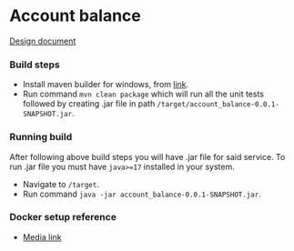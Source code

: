 # Account balance
[Design document](https://docs.google.com/document/d/1Az7GhaMJqP4Qaodi8x3GuKyGeSWOH1sXHMtdczRwlYQ/edit)

### Build steps
- Install maven builder for windows, from [link](https://phoenixnap.com/kb/install-maven-windows).
- Run command `mvn clean package` which will run all the unit tests followed by creating .jar file in path ```/target/account_balance-0.0.1-SNAPSHOT.jar```.

### Running build
After following above build steps you will have .jar file for said service.
To run .jar file you must have ```java>=17``` installed in your system.
- Navigate to ```/target```.
- Run command `java -jar account_balance-0.0.1-SNAPSHOT.jar`.

### Docker setup reference
- [Media link](https://medium.com/lseg-developer-community/how-to-deploy-and-run-real-time-java-application-with-maven-in-docker-d89c3a3053a9)